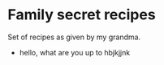 # Family secret recipes

Set of recipes as given by my grandma.
- hello, what are you up to 
hbjkjjnk 
